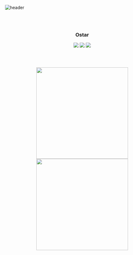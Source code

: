 ![header](https://capsule-render.vercel.app/api?type=Soft&color=gradient&height=100&section=footer&text=Welcome%20to%20my%20Github&fontSize=45)

<br/>
<br/>

<h3 align='center'>Ostar</h3>
<p align='center'>
    <img src='https://img.shields.io/badge/Tech%20Blog-1E821E?style=flat-square&logo=Bloglovin&logoColor=white&link=https://ostarblog.netlify.app/'/>
    <img src='https://img.shields.io/badge/Instagram-E4405F?style=flat-square&logo=Instagram&logoColor=white&link=https://www.instagram.com/o_star.1/'/>
    <img src='https://img.shields.io/badge/Notion-000000?style=flat-square&logo=Notion&logoColor=white&link=https://www.notion.so/ostarstudyroom/O-star-StudyRoom-b08350f637df436c9d48238c2572e0fa'/>
</p>
<br/>
<br/>
<p align='center'>
    <img src='https://github-readme-stats.vercel.app/api?username=o-star&theme=radical' width='300px'/>
    <img src='http://mazassumnida.wtf/api/generate_badge?boj=uh04049' width='300px'/>
</p>
